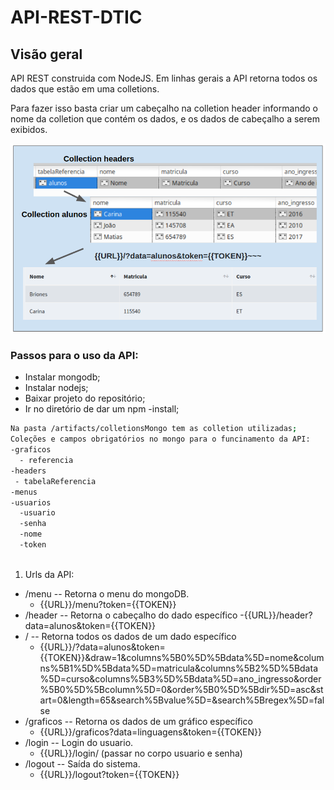 # API-REST-DTIC

## Visão geral ##
API REST construida com NodeJS. Em linhas gerais a API retorna todos os dados que estão em uma colletions. 

Para fazer isso basta criar um cabeçalho na colletion header informando o nome da colletion que contém os dados, e os dados de cabeçalho a serem exibidos. 

![process](https://github.com/LukasGaedicke/API-REST-DTIC/blob/master/artifacts/others/process.png)

### Passos para o uso da API: ###

* Instalar mongodb;
* Instalar nodejs;
* Baixar projeto do repositório; 
* Ir no diretório de dar um npm -install; 
```bash
Na pasta /artifacts/colletionsMongo tem as colletion utilizadas; 
Coleções e campos obrigatórios no mongo para o funcinamento da API: 
-graficos
  - referencia
-headers
 - tabelaReferencia
-menus
-usuarios
  -usuario
  -senha
  -nome
  -token
  
```

1. Urls da API:
  - /menu -- Retorna o menu do mongoDB.
    - {{URL}}/menu?token={{TOKEN}}
  - /header -- Retorna o cabeçalho do dado específico
    -{{URL}}/header?data=alunos&token={{TOKEN}}
  - / -- Retorna todos os dados de um dado específico
    - {{URL}}/?data=alunos&token={{TOKEN}}&draw=1&columns%5B0%5D%5Bdata%5D=nome&columns%5B1%5D%5Bdata%5D=matricula&columns%5B2%5D%5Bdata%5D=curso&columns%5B3%5D%5Bdata%5D=ano_ingresso&order%5B0%5D%5Bcolumn%5D=0&order%5B0%5D%5Bdir%5D=asc&start=0&length=65&search%5Bvalue%5D=&search%5Bregex%5D=false
  - /graficos -- Retorna os dados de um gráfico específico
    - {{URL}}/graficos?data=linguagens&token={{TOKEN}}
  - /login -- Login do usuario.
    - {{URL}}/login/ (passar no corpo usuario e senha)
  - /logout -- Saída do sistema.
    - {{URL}}/logout?token={{TOKEN}}




